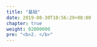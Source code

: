 ```yaml
---
title: "基础"
date: 2019-08-30T10:56:29+08:00
chapter: true
weight: 02000000
pre: "<b>2. </b>"
---
```

